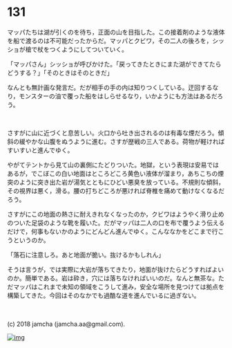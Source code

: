 # 131

マッパたちは湖が引くのを待ち，正面の山を目指した。この接着剤のような液体を船で渡るのは不可能だったからだ。マッパとクビワ，その二人の後ろを，シッショが槍で杖をつくようにしてついていく。  

「マッパさん」シッショが呼びかけた。「戻ってきたときにまた湖ができてたらどうする？」「そのときはそのときだ」  

なんとも無計画な発言だ。だが相手の手の内は知りつくしている。迂回するなり，モンスターの油で覆った船をはしらせるなり，いかようにも方法はあるだろう。  

<br>  

さすがに山に近づくと息苦しい。火口から吐き出されるのは有毒な煙だろう。傾斜の緩やかな山腹をぬうように進む。さすが歴戦の三人である。荷物が軽ければすいすいと進んでゆく。  

やがてテントから見て山の裏側にたどりついた。地獄，という表現は安易ではあるが，でこぼこの白い地面はところどころ黄色い液体が溜まり，あちこちの煙突のように突き出た岩が湯気とともにひどい悪臭を放っている。不規則な傾斜，その視界は悪く，滑る。腰の打ちどころが悪ければ脊椎を痛めて動けなくなるだろう。  

さすがにこの地面の熱さに耐えきれなくなったのか，クビワはようやく滑り止めのついた足袋のような靴を履いた。だがマッパは二人の口を布で覆うよう伝えるだけで，何事もないかのようにどんどん進んでゆく。こんななかをどこまで行こうというのか。  

「落石に注意しろ。あと地面が脆い。抜けるかもしれん」  

そうは言うが，では実際に大岩が落ちてきたり，地面が抜けたらどうすればよいのか。簡単である。岩は砕き，穴には落ちなければいいのだ。なんと無茶な。ただマッパはこれまで未知の領域をこうして進み，安全な場所を見つけては拠点を構築してきた。今回はそのなかでも過酷な道を進んでいるに過ぎない。  

<br>  
<br>  
(c) 2018 jamcha (jamcha.aa@gmail.com).  

[![img](http://i.creativecommons.org/l/by-nc-sa/4.0/88x31.png)](http://creativecommons.org/licenses/by-nc-sa/4.0/deed)